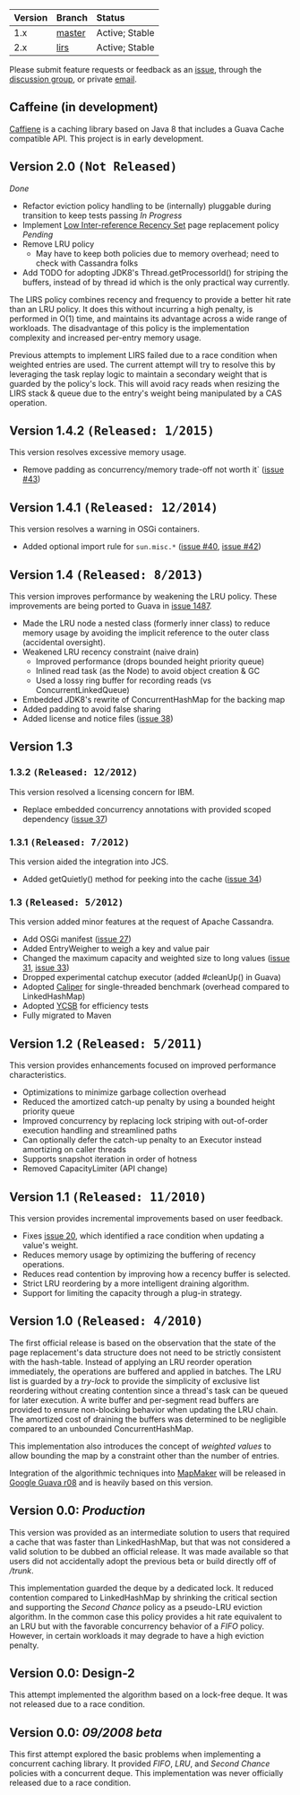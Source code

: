 | **Version** | **Branch** | **Status** |
|:------------|:-----------|:-----------|
| 1.x | [master](http://code.google.com/p/concurrentlinkedhashmap/source/browse/) | Active; Stable |
| 2.x | [lirs](http://code.google.com/p/concurrentlinkedhashmap/source/browse/?name=lirs) | Active; Stable |

Please submit feature requests or feedback as an [issue](http://code.google.com/p/concurrentlinkedhashmap/issues/entry?template=Feature%20Request), through the [discussion group](http://groups.google.com/group/concurrentlinkedhashmap), or private [email](mailto:ben.manes@gmail.com).

## Caffeine (in development) ##

[Caffiene](https://github.com/ben-manes/caffeine) is a caching library based on Java 8 that includes a Guava Cache
compatible API. This project is in early development.

## Version 2.0 <tt>(Not Released)</tt> ##

_Done_
  * Refactor eviction policy handling to be (internally) pluggable during transition to keep tests passing
_In Progress_
  * Implement [Low Inter-reference Recency Set](http://www.cse.ohio-state.edu/hpcs/WWW/HTML/publications/abs02-6.html) page replacement policy
_Pending_
  * Remove LRU policy
    * May have to keep both policies due to memory overhead; need to check with Cassandra folks
  * Add TODO for adopting JDK8's Thread.getProcessorId() for striping the buffers, instead of by thread id which is the only practical way currently.

The LIRS policy combines recency and frequency to provide a better hit rate than an LRU policy. It does this without incurring a high penalty, is performed in O(1) time, and maintains its advantage across a wide range of workloads. The disadvantage of this policy is the implementation complexity and increased per-entry memory usage.

Previous attempts to implement LIRS failed due to a race condition when weighted entries are used. The current attempt will try to resolve this by leveraging the task replay logic to maintain a secondary weight that is guarded by the policy's lock. This will avoid racy reads when resizing the LIRS stack & queue due to the entry's weight being manipulated by a CAS operation.

## Version 1.4.2 <tt>(Released: 1/2015)</tt> ##
This version resolves excessive memory usage.
  * Remove padding as concurrency/memory trade-off not worth it` ([issue #43](https://code.google.com/p/concurrentlinkedhashmap/issues/detail?id=#43))

## Version 1.4.1 <tt>(Released: 12/2014)</tt> ##
This version resolves a warning in OSGi containers.
  * Added optional import rule for `sun.misc.*` ([issue #40](https://code.google.com/p/concurrentlinkedhashmap/issues/detail?id=#40), [issue #42](https://code.google.com/p/concurrentlinkedhashmap/issues/detail?id=#42))

## Version 1.4 <tt>(Released: 8/2013)</tt> ##
This version improves performance by weakening the LRU policy. These improvements are being ported to Guava in [issue 1487](https://code.google.com/p/guava-libraries/issues/detail?id=1487).

  * Made the LRU node a nested class (formerly inner class) to reduce memory usage by avoiding the implicit reference to the outer class (accidental oversight).
  * Weakened LRU recency constraint (naive drain)
    * Improved performance (drops bounded height priority queue)
    * Inlined read task (as the Node) to avoid object creation & GC
    * Used a lossy ring buffer for recording reads (vs ConcurrentLinkedQueue)
  * Embedded JDK8's rewrite of ConcurrentHashMap for the backing map
  * Added padding to avoid false sharing
  * Added license and notice files ([issue 38](https://code.google.com/p/concurrentlinkedhashmap/issues/detail?id=38))

## Version 1.3 ##
### 1.3.2 <tt>(Released: 12/2012)</tt> ###
This version resolved a licensing concern for IBM.

  * Replace embedded concurrency annotations with provided scoped dependency ([issue 37](https://code.google.com/p/concurrentlinkedhashmap/issues/detail?id=37))

### 1.3.1 <tt>(Released: 7/2012)</tt> ###
This version aided the integration into JCS.

  * Added getQuietly() method for peeking into the cache ([issue 34](https://code.google.com/p/concurrentlinkedhashmap/issues/detail?id=34))

### 1.3 <tt>(Released: 5/2012)</tt> ###
This version added minor features at the request of Apache Cassandra.

  * Add OSGi manifest ([issue 27](https://code.google.com/p/concurrentlinkedhashmap/issues/detail?id=27))
  * Added EntryWeigher to weigh a key and value pair
  * Changed the maximum capacity and weighted size to long values ([issue 31](https://code.google.com/p/concurrentlinkedhashmap/issues/detail?id=31), [issue 33](https://code.google.com/p/concurrentlinkedhashmap/issues/detail?id=33))
  * Dropped experimental catchup executor (added #cleanUp() in Guava)
  * Adopted [Caliper](http://code.google.com/p/caliper/) for single-threaded benchmark (overhead compared to LinkedHashMap)
  * Adopted [YCSB](https://github.com/brianfrankcooper/YCSB) for efficiency tests
  * Fully migrated to Maven

## Version 1.2 <tt>(Released: 5/2011)</tt> ##

This version provides enhancements focused on improved performance characteristics.
  * Optimizations to minimize garbage collection overhead
  * Reduced the amortized catch-up penalty by using a bounded height priority queue
  * Improved concurrency by replacing lock striping with out-of-order execution handling and streamlined paths
  * Can optionally defer the catch-up penalty to an Executor instead amortizing on caller threads
  * Supports snapshot iteration in order of hotness
  * Removed CapacityLimiter (API change)

## Version 1.1 <tt>(Released: 11/2010)</tt> ##
This version provides incremental improvements based on user feedback.
  * Fixes [issue 20](https://code.google.com/p/concurrentlinkedhashmap/issues/detail?id=20), which identified a race condition when updating a value's weight.
  * Reduces memory usage by optimizing the buffering of recency operations.
  * Reduces read contention by improving how a recency buffer is selected.
  * Strict LRU reordering by a more intelligent draining algorithm.
  * Support for limiting the capacity through a plug-in strategy.

## Version 1.0 <tt>(Released: 4/2010)</tt> ##
The first official release is based on the observation that the state of the page replacement's data structure does not need to be strictly consistent with the hash-table. Instead of applying an LRU reorder operation immediately, the operations are buffered and applied in batches. The LRU list is guarded by a _try-lock_ to provide the simplicity of exclusive list reordering without creating contention since a thread's task can be queued for later execution. A write buffer and per-segment read buffers are provided to ensure non-blocking behavior when updating the LRU chain. The amortized cost of draining the buffers was determined to be negligible compared to an unbounded ConcurrentHashMap.

This implementation also introduces the concept of _weighted values_ to allow bounding the map by a constraint other than the number of entries.

Integration of the algorithmic techniques into [MapMaker](http://guava-libraries.googlecode.com/svn/trunk/javadoc/com/google/common/collect/MapMaker.html) will be released in [Google Guava r08](http://code.google.com/p/guava-libraries) and is heavily based on this version.

## Version 0.0: _Production_ ##
This version was provided as an intermediate solution to users that required a cache that was faster than LinkedHashMap, but that was not considered a valid solution to be dubbed an official release. It was made available so that users did not accidentally adopt the previous beta or build directly off of _/trunk_.

This implementation guarded the deque by a dedicated lock. It reduced contention compared to LinkedHashMap by shrinking the critical section and supporting the _Second Chance_ policy as a pseudo-LRU eviction algorithm. In the common case this policy provides a hit rate equivalent to an LRU but with the favorable concurrency behavior of a _FIFO_ policy. However, in certain workloads it may degrade to have a high eviction penalty.

## Version 0.0: Design-2 ##
This attempt implemented the algorithm based on a lock-free deque. It was not released due to a race condition.

## Version 0.0: _09/2008 beta_ ##
This first attempt explored the basic problems when implementing a concurrent caching library. It provided _FIFO_, _LRU_, and _Second Chance_ policies with a concurrent deque. This implementation was never officially released due to a race condition.